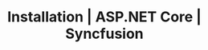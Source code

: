---
layout: post
title: Installation | ASP.NET Core | Syncfusion
description: Installation
platform: asp.net core
control: Common 
documentation: ug
---